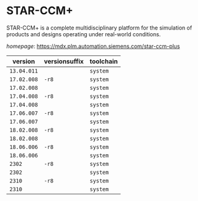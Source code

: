 # STAR-CCM+

STAR-CCM+ is a complete multidisciplinary platform for the simulation of products and  designs operating under real-world conditions.

*homepage*: <https://mdx.plm.automation.siemens.com/star-ccm-plus>

version | versionsuffix | toolchain
--------|---------------|----------
``13.04.011`` |  | ``system``
``17.02.008`` | ``-r8`` | ``system``
``17.02.008`` |  | ``system``
``17.04.008`` | ``-r8`` | ``system``
``17.04.008`` |  | ``system``
``17.06.007`` | ``-r8`` | ``system``
``17.06.007`` |  | ``system``
``18.02.008`` | ``-r8`` | ``system``
``18.02.008`` |  | ``system``
``18.06.006`` | ``-r8`` | ``system``
``18.06.006`` |  | ``system``
``2302`` | ``-r8`` | ``system``
``2302`` |  | ``system``
``2310`` | ``-r8`` | ``system``
``2310`` |  | ``system``
